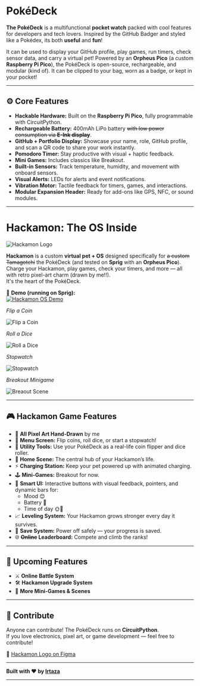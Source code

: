 # PokéDeck

**The PokéDeck** is a multifunctional **pocket watch** packed with cool features for developers and tech lovers. Inspired by the GitHub Badger and styled like a Pokédex, its both **useful** and **fun**!

It can be used to display your GitHub profile, play games, run timers, check sensor data, and carry a virtual pet! Powered by an **Orpheus Pico** (a custom **Raspberry Pi Pico**), the PokéDeck is open-source, rechargeable, and modular (kind of). It can be clipped to your bag, worn as a badge, or kept in your pocket!

---

## ⚙️ Core Features

- **Hackable Hardware:** Built on the **Raspberry Pi Pico**, fully programmable with CircuitPython.
- **Rechargeable Battery:** 400mAh LiPo battery ~~with low power consumption via **E-Ink display**~~.
- **GitHub + Portfolio Display:** Showcase your name, role, GitHub profile, and scan a QR code to share your work instantly.
- **Pomodoro Timer:** Stay productive with visual + haptic feedback.
- **Mini Games:** Includes classics like Breakout.
- **Built-in Sensors:** Track temperature, humidity, and movement with onboard sensors.
- **Visual Alerts:** LEDs for alerts and event notifications.
- **Vibration Motor:** Tactile feedback for timers, games, and interactions.
- **Modular Expansion Header:** Ready for add-ons like GPS, NFC, or sound modules.

---

# Hackamon: The OS Inside

![Hackamon Logo](https://cloud-7adfvs3rn-hack-club-bot.vercel.app/0hackamon__1_.png)

**Hackamon** is a custom **virtual pet + OS** designed specifically for ~~a custom Tamagotchi~~ the PokéDeck (and tested on **Sprig** with an **Orpheus Pico**).  
Charge your Hackamon, play games, check your timers, and more — all with retro pixel-art charm (drawn by me!!).  
It's the heart of the PokéDeck.

🎥 **Demo (running on Sprig):**  
[![Hackamon OS Demo](https://hc-cdn.hel1.your-objectstorage.com/s/v3/7f209d53b91d2cdff0e3565f87ccc52355f96b45_image.png)](https://hc-cdn.hel1.your-objectstorage.com/s/v3/030cac5edc138051b9962804ac5a3dd1815fb0c6_hackamon_orpheus_pico_sprig.mp4)

_Flip a Coin_

![Flip a Coin](https://cloud-1erh0yg7y-hack-club-bot.vercel.app/0screenrecording2025-01-24at1.16.42am-ezgif.com-video-to-gif-converter.gif)

_Roll a Dice_

![Roll a Dice](https://cloud-55rzzph2x-hack-club-bot.vercel.app/1dice-roll_hackamon.gif)

_Stopwatch_

![Stopwatch](https://cloud-55rzzph2x-hack-club-bot.vercel.app/0stopwatch_hackamon.gif)

_Breakout Minigame_

![Breaout Scene](https://cloud-d838srl6u-hack-club-bot.vercel.app/3hackamon_demo_breakout.gif)

---

## 🎮 Hackamon Game Features

- 🎨 **All Pixel Art Hand-Drawn** by me
- 🧭 **Menu Screen:** Flip coins, roll dice, or start a stopwatch!
- 🎲 **Utility Tools:** Use your PokéDeck as a real-life coin flipper and dice roller.
- 🏡 **Home Scene:** The central hub of your Hackamon’s life.
- ⚡ **Charging Station:** Keep your pet powered up with animated charging.
- 🕹️ **Mini-Games:** Breakout for now.
- 🧠 **Smart UI:** Interactive buttons with visual feedback, pointers, and dynamic bars for:
  - Mood 😊
  - Battery 🔋
  - Time of day 🌞🌙
- 📈 **Leveling System:** Your Hackamon grows stronger every day it survives.
- 💾 **Save System:** Power off safely — your progress is saved.
- 🌐 **~~Online~~ Leaderboard:** Compete and climb the ranks!

---

## 🔮 Upcoming Features

- ⚔️ **Online Battle System**
- 🛠️ **Hackamon Upgrade System**
- 🧱 **More Mini-Games & Scenes**

---

## 🤝 Contribute

Anyone can contribute! The PokéDeck runs on **CircuitPython**.  
If you love electronics, pixel art, or game development — feel free to contribute!

🎨 [Hackamon Logo on Figma](https://www.figma.com/design/dQcPl1JKnt22KXzQSrtTxS/Hackamon?node-id=0-1&t=CXbKBUuJU05pKmqu-1)

---

**Built with ❤️ by [Irtaza](https://github.com/Irtaza2009)**

---
